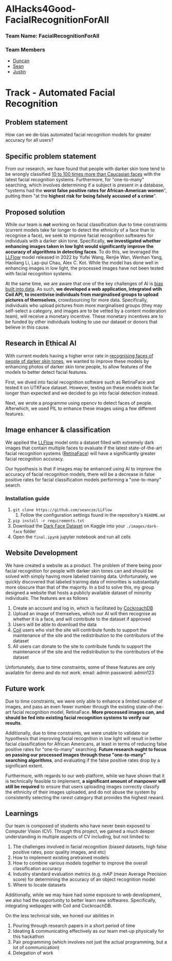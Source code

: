 # AIHacks4Good-FacialRecognitionForAll

### Team Name: FacialRecognitionForAll

### Team Members
- [Duncan](https://github.com/ruironggg)
- [Sean](https://github.com/seancze)
- [Justin](https://github.com/justintanyf)

# Track - Automated Facial Recognition

## Problem statement

How can we de-bias automated facial recognition models for greater accuracy for all users?

## Specific problem statement

From our research, we have found that people with darker skin tone tend to be wrongly classified [10 to 100 times more than Caucasian faces](https://www.technologyreview.com/2019/12/20/79/ai-face-recognition-racist-us-government-nist-study/) with the latest facial recognition systems. Furthermore, for "one-to-many" searching, which involves determining if a subject is present in a database, "systems had the **worst false positive rates for African-American women**", putting them "at the **highest risk for being falsely accused of a crime**".

## Proposed solution

While our team is **not** working on facial classification due to time constraints (current models take far longer to detect the ethnicity of a face than to recognise a face), we seek to improve facial recognition softwares for individuals with a darker skin tone. Specifically, **we investigated whether enhancing images taken in low light would significantly improve the accuracy of algorithms in detecting faces**. To do this, we leveraged the [LLFlow](https://github.com/wyf0912/LLFlow) model released in 2022 by Yufei Wang, Renjie Wan, Wenhan Yang, Haoliang Li, Lap-pui Chau, Alex C. Kot. While the model has done well in enhancing images in low light, the processed images have not been tested with facial recognition systems. 

At the same time, we are aware that one of the key challenges of AI is [bias built into data](https://www.brookings.edu/blog/techtank/2019/01/03/artificial-intelligence-and-bias-four-key-challenges/). As such, **we developed a web application, integrated wtih Coil API, to incentivise individuals from marginalised groups to upload pictures of themselves**, crowdsourcing for more data. Specifically, individuals who upload pictures from more marginalised groups (they may self-select a category, and images are to be vetted by a content moderation team), will receive a monetary incentive. These monetary incentives are to be funded by other individuals looking to use our dataset or donors that believe in this cause.

## Research in Ethical AI

With current models having a higher error rate in [recognising faces of people of darker skin tones](https://venturebeat.com/ai/nist-benchmarks-show-facial-recognition-technology-still-struggles-to-identify-black-faces/), we wanted to improve these models by enhancing photos of darker skin tone people, to allow features of the models to better detect facial features.

First, we dived into facial recognition software such as RetinaFace and tested it on UTKFace dataset. However, testing on these models took far longer than expected and we decided to go into facial detection instead.

Next, we wrote a programme using opencv to detect faces of people. Afterwhich, we used PIL to enhance these images using a few different features.

## Image enhancer & classification
We applied the [LLFlow](https://github.com/wyf0912/LLFlow) model onto a dataset filled with extremely dark images that contain multiple faces to evaluate if the latest state-of-the-art facial recognition systems ([RetinaFace](https://github.com/serengil/retinaface)) will have a significantly greater facial recognition accuracy.

Our hypothesis is that if images may be enhanced using AI to improve the accuracy of facial recognition models, there will be a decrease in false positive rates for facial classification models performing a "one-to-many" search.

### Installation guide
1. `git clone https://github.com/seancze/LLFlow`
   1. Follow the configuration settings found in the repository's `README.md` 
2. `pip install -r requirements.txt`
3. Download the [Dark Face Dataset](https://www.kaggle.com/datasets/soumikrakshit/dark-face-dataset) on Kaggle into your `./images/dark-face` folder
4. Open the `final.ipynb` jupyter notebook and run all cells

## Website Development

We have created a website as a product. The problem of there being poor facial recognition for people with darker skin tones can and should be solved with simply having more labeled training data. Unfortunately, we quickly discovered that labeled training data of minorities is substantially more obscure than that of the majority. In a bid to solve this, my group designed a website that hosts a publicly available dataset of minority individuals. The features are as follows

1. Create an account and log in, which is facilitated by [CockroachDB](https://www.cockroachlabs.com/)
2. Upload an image of themselves, which our AI will then recognise as whether it is a face, and will contribute to the dataset if approved
3. Users will be able to download the data
4. [Coil](https://coil.com/) users who visit the site will contribute funds to support the maintenance of the site and the redistribution to the contributors of the dataset
5. All users can donate to the site to contribute funds to support the maintenance of the site and the redistribution to the contributors of the dataset

Unfortunately, due to time constraints, some of these features are only available for demo and do not work.
email: admin
password: admin123

## Future work
Due to time constraints, we were only able to enhance a limited number of images, and pass an even fewer number through the existing state-of-the-art facial recognition model, RetinaFace. **More processed images can, and should be fed into existing facial recognition systems to verify our results**.

Additionally, due to time constraints, we were unable to validate our hypothesis that improving facial recognition in low light will result in better facial classification for African Americans, at least in terms of reducing false positive rates for "one-to-many" searching. **Future research ought to focus on passing our processed images through these "one-to-many" searching algorithms**, and evaluating if the false positive rates drop by a significant extent.

Furthermore, with regards to our web platform, while we have shown that it is technically feasible to implement, **a significant amount of manpower will still be required** to ensure that users uploading images correctly classify the ethnicity of their images uploaded, and do not abuse the system by consistently selecting the rarest category that provides the highest reward.

## Learnings

Our team is composed of students who have never been exposed to Computer Vision (CV). Through this project, we gained a much deeper understanding in multiple aspects of CV including, but not limited to:
1. The challenges involved in facial recognition (biased datasets, high false positive rates, poor quality images, and etc)
2. How to implement existing pretrained models
3. How to combine various models together to improve the overall classification accuracy
4. Industry standard evaluation metrics (e.g. mAP (mean Average Precision score) for determining the accuracy of an object recognition model
5. Where to locate datasets

Additionally, while we may have had some exposure to web development, we also had the opportunity to better learn new softwares. Specifically, integrating webpages with Coil and CockroachDB.

On the less technical side, we honed our abilities in
1. Pouring through research papers in a short period of time
2. Ideating & communicating effectively as our team met-up physically for this hackathon
3. Pair programming (which involves not just the actual programming, but a lot of communication)
4. Delegation of work
